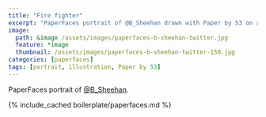 ```yaml
---
title: "Fire fighter"
excerpt: "PaperFaces portrait of @B_Sheehan drawn with Paper by 53 on an iPad."
image: 
  path: &image /assets/images/paperfaces-b-sheehan-twitter.jpg 
  feature: *image
  thumbnail: /assets/images/paperfaces-b-sheehan-twitter-150.jpg
categories: [paperfaces]
tags: [portrait, illustration, Paper by 53]
---
```


PaperFaces portrait of [@B_Sheehan](https://twitter.com/B_Sheehan).

{% include_cached boilerplate/paperfaces.md %}
